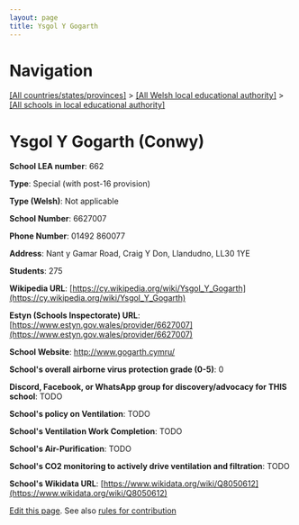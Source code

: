 ```yaml
---
layout: page
title: Ysgol Y Gogarth
---
```

# Navigation

[[All countries/states/provinces]](../../..) > [[All Welsh local educational authority]](../..) > [[All schools in local educational authority]](..)

# Ysgol Y Gogarth (Conwy)

**School LEA number**: 662

**Type**: Special (with post-16 provision)

**Type (Welsh)**: Not applicable

**School Number**: 6627007

**Phone Number**: 01492 860077

**Address**: Nant y Gamar Road, Craig Y Don, Llandudno, LL30 1YE

**Students**: 275

**Wikipedia URL**: [https://cy.wikipedia.org/wiki/Ysgol_Y_Gogarth](https://cy.wikipedia.org/wiki/Ysgol_Y_Gogarth)

**Estyn (Schools Inspectorate) URL**: [https://www.estyn.gov.wales/provider/6627007](https://www.estyn.gov.wales/provider/6627007)

**School Website**: http://www.gogarth.cymru/

**School's overall airborne virus protection grade (0-5)**: 0

**Discord, Facebook, or WhatsApp group for discovery/advocacy for THIS school**: TODO

**School's policy on Ventilation**: TODO

**School's Ventilation Work Completion**: TODO

**School's Air-Purification**: TODO

**School's CO2 monitoring to actively drive ventilation and filtration**: TODO

**School's Wikidata URL**: [https://www.wikidata.org/wiki/Q8050612](https://www.wikidata.org/wiki/Q8050612)




[Edit this page](https://github.com/ventilate-schools/Wales/edit/prif/./Conwy/Ysgol_Y_Gogarth.md). See also [rules for contribution](../../../contribution-rules/)